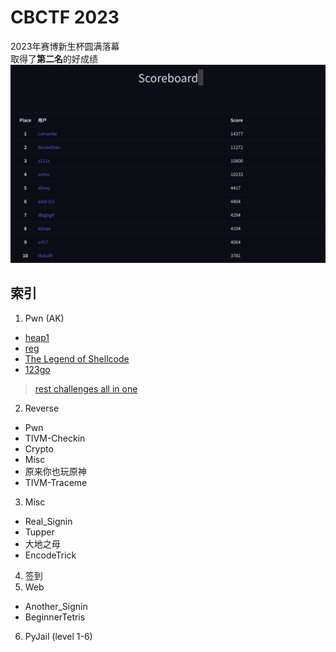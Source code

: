 # CBCTF 2023

2023年赛博新生杯圆满落幕  
取得了**第二名**的好成绩  
![rank 2](./assets/rank.png)

## 索引

1. Pwn (AK)
 - [heap1](./heap1.md)
 - [reg](./reg.md)
 - [The Legend of Shellcode](./TheLegendOfShellcode.md)
 - [123go](./123go.md)
> [rest challenges all in one](./remainder.md)
2. Reverse
 - Pwn
 - TIVM-Checkin
 - Crypto
 - Misc
 - 原来你也玩原神
 - TIVM-Traceme
3. Misc
 - Real_Signin
 - Tupper
 - 大地之母
 - EncodeTrick
4. 签到
5. Web
 - Another_Signin
 - BeginnerTetris
6. PyJail (level 1-6)
